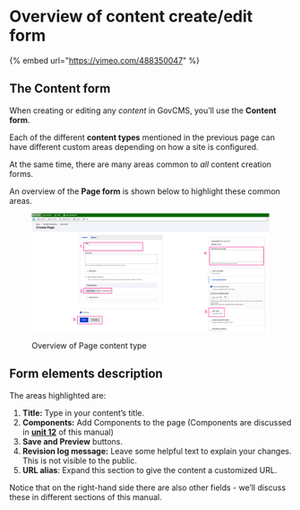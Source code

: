 # Overview of content create/edit form

{% embed url="https://vimeo.com/488350047" %}

## The Content form

When creating or editing any _content_ in GovCMS, you’ll use the **Content form**.

Each of the different **content types** mentioned in the previous page can have different custom areas depending on how a site is configured.

At the same time, there are many areas common to _all_ content creation forms.

An overview of the **Page form** is shown below to highlight these common areas.

<figure><img src="../.gitbook/assets/image (1) (1) (1) (1) (1) (1) (1) (1) (1) (1) (1).png" alt=""><figcaption><p>Overview of Page content type</p></figcaption></figure>

## Form elements description

The areas highlighted are:

1. **Title:** Type in your content’s title.
2. **Components:** Add Components to the page (Components are discussed in [**unit 12**](https://salsa-digital.gitbook.io/govcms-content-administration/unit-12-advanced-content-editing/using-components-for-rich-layout-options) of this manual)
3. **Save and Preview** buttons.
4. **Revision log message:** Leave some helpful text to explain your changes. This is not visible to the public.
5. **URL alias**: Expand this section to give the content a customized URL.

Notice that on the right-hand side there are also other fields - we’ll discuss these in different sections of this manual.
